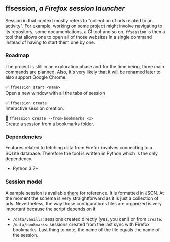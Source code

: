 ## ffsession, _a Firefox session launcher_

Session in that context mostly refers to "collection of urls related to an activity". For example, working on some project might involve navigating to its repository, some documentations, a CI tool and so on. `ffsession` is then a tool that allows one to open all of those websites in a single command instead of having to start them one by one.

### Roadmap
The project is still in an exploration phase and for the time being, three main commands are planned. Also, it's very likely that it will be renamed later to also support Google Chrome.

✅ `ffsession start <name>`  
Open a new window with all the tabs of session <name>

✅ `ffsession create`  
Interactive session creation.

🚧 `ffsession create --from-bookmarks <x>`  
Create a session from a bookmarks folder.

### Dependencies
Features related to fetching data from Firefox involves connecting to a SQLite database. Therefore the tool is written in Python which is the only dependency.
* Python 3.7+

### Session model
A sample session is available [there](https://github.com/skaaj/ffsession/blob/main/data/vanilla/sample.json) for reference. It is formatted in JSON. At the moment the schema is very straightforward as it is just a collection of urls. Nevertheless, the way those configurations files are organized is very important because the script depends on it.
* `/data/vanilla`: sessions created directly (yes, you can!) or from `create`.
* `/data/bookmarks`: sessions created from the last sync with Firefox bookmarks.
Last thing to note, the name of the file equals the name of the session.
